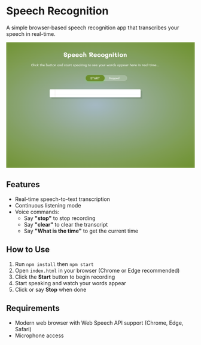 # Speech Recognition
A simple browser-based speech recognition app that transcribes your speech in real-time.

![screenshot](img/image.png)

## Features

- Real-time speech-to-text transcription
- Continuous listening mode
- Voice commands:
  - Say **"stop"** to stop recording
  - Say **"clear"** to clear the transcript
  - Say **"What is the time"** to get the current time

## How to Use
1. Run `npm install` then `npm start`
1. Open `index.html` in your browser (Chrome or Edge recommended)
2. Click the **Start** button to begin recording
3. Start speaking and watch your words appear
4. Click or say **Stop** when done

## Requirements

- Modern web browser with Web Speech API support (Chrome, Edge, Safari)
- Microphone access